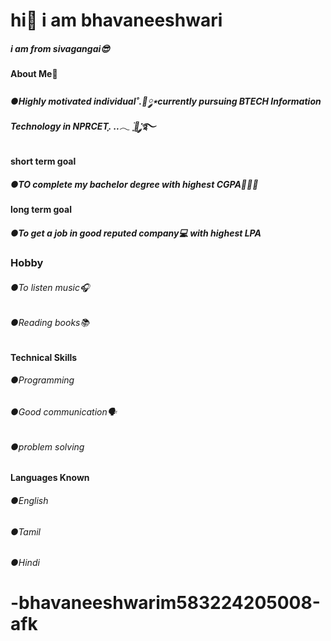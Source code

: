 #  hi👋 i am bhavaneeshwari 
 ##### i am from sivagangai😎
 #### About Me🤩
 ##### ●Highly motivated individual˚.🎀༘⋆currently pursuing BTECH Information Technology in NPRCETִֶָ. ..𓂃 ࣪ ִֶָ🦋་༘࿐
 
 #### **short term goal**
 ##### ●TO complete my bachelor degree with highest CGPA👩🏽‍💻
 #### **long term goal**
 ##### ●To get a job in good reputed company💻 with highest LPA
 ### Hobby
 ###### ●To listen music🎧
 ###### ●Reading books📚
 #### Technical Skills
 ###### ●Programming 
 ###### ●Good communication🗣️
 ###### ●problem solving
 #### Languages Known
 ###### ●English
 ###### ●Tamil
 ###### ●Hindi
 # -bhavaneeshwarim583224205008-afk
